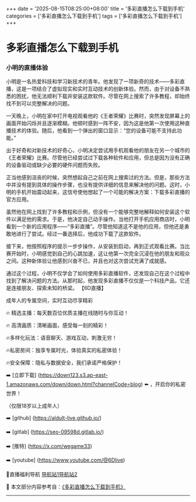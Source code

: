 +++
date = '2025-08-15T08:25:00+08:00'
title = '多彩直播怎么下载到手机'
categories = ['多彩直播怎么下载到手机']
tags = ['多彩直播怎么下载到手机']
+++

# 多彩直播怎么下载到手机

### 小明的直播体验

小明是一名热爱科技和学习新技术的青年。他发现了一项新奇的技术——多彩直播，这是一项结合了虚拟现实和实时互动技术的创新体验。然而，由于对设备不熟悉的困扰，他无法顺利下载并安装这款软件。尽管在网上搜索了许多教程，却始终找不到可以完整解决的问题。

一天晚上，小明在家中打开电视观看他的《王者荣耀》比赛时，突然发现屏幕上的画面开始闪烁并且逐渐模糊。他顿时感到一阵不安，因为这是他第一次使用这种直播技术的体验。随后，他看到一个弹出的窗口显示：“您的设备可能不支持此功能。”

出于好奇和对新技术的好奇心，小明决定尝试用手机观看他的朋友在另一个城市的《王者荣耀》比赛。尽管他已经尝试过下载各种软件和应用，但总是因为没有正确的设备驱动或缺少必要的硬件问题而失败。

正当他感到沮丧的时候，突然想起自己之前在网上搜索过的方法。但是，那些方法中并没有提到具体的操作步骤，也没有提供详细的信息来解决他的问题。这时，小明的手机开始震动起来，这信号使他想起了一个可能的解决方案：下载多彩直播的官方应用。

虽然他在网上找到了许多教程和示例，但没有一个能够完整地解释如何安装这个软件以满足他的需求。于是，他决定自己动手操作。当他打开手机应用商店时，小明看到一个新的应用程序——“多彩直播”。尽管他知道这不是他的应用，但他还是勇敢地进行了尝试。经过一番选择后，他成功下载了这款软件。

接下来，他按照程序的提示一步步操作，从安装到启动，再到正式观看比赛。当比赛开始时，小明感觉到自己的心跳加速，这让他第一次完全沉浸在他的朋友和观众之间。这种新体验让他感到兴奋不已，并且也对这次尝试充满了成就感。

通过这个过程，小明不仅学会了如何使用多彩直播软件，还发现自己在这个过程中找到了解决问题的方法。从那时起，他发现多彩直播不仅仅是一个科技产品，它还是连接朋友、探索未知的桥梁。
【6D直播】

 成年人的专属空间，实时互动尽享精彩

🔥 精选主播：每天数百位优质主播在线随时与你互动！

🔥 高清画质：清晰画面，感受每一刻的精彩！

🔥多样化玩法：语音聊天、游戏互动，刺激无穷！

🔥私密房间：独享专属时光，体验真实的私密体验！

🔥安全保障：隐私与数据安全，我们承诺严格保护！

➡️ [立即下载] (https://down123.s3.ap-east-1.amazonaws.com/down/down.html?channelCode=blog) ⬅️ ，开启你的私密世界！

 （仅限18岁以上成年人）

➡️ [github] (https://aldult-live.github.io/)

➡️ [gitlab] (https://seo-09598d.gitlab.io/)

➡️ [推特] (https://x.com/wegame33)

➡️ [youtube] (https://www.youtube.com/@6Dlive)

🔞直播福利导航   [导航站1](https://webstack-86085a.gitlab.io/)[导航站2](https://onlygit123-2.github.io/)

📘 本文部分内容参考自：[《多彩直播怎么下载到手机》](https://webstack-hugo-4.pages.dev/)

---
